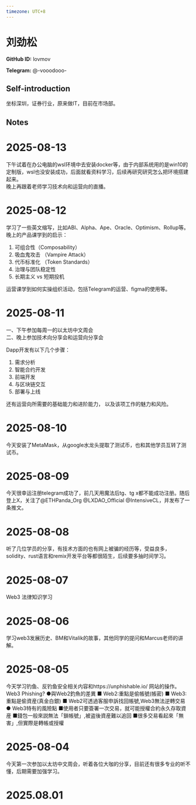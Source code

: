 ```yaml
---
timezone: UTC+8
---
```


# 刘劲松

**GitHub ID:** lovmov

**Telegram:** @-vooodooo-

## Self-introduction

坐标深圳，证券行业，原来做IT，目前在市场部。

## Notes

<!-- Content_START -->
# 2025-08-13

下午试着在办公电脑的wsl环境中去安装docker等，由于内部系统用的是win10的定制版，wsl也没安装成功，后面就看资料学习，后续再研究研究怎么把环境搭建起来。  
晚上再跟着老师学习技术向和运营向的直播。

# 2025-08-12

学习了一些英文缩写，比如ABI、Alpha、Ape、Oracle、Optimism、Rollup等。   
晚上的产品课学到的启示：
1. 可组合性（Composability）
2. 吸血鬼攻击 （Vampire Attack）
3. 代币标准化 （Token Standards）
4. 治理与团队稳定性
5. 长期主义 vs 短期投机

运营课学到如何实操组织活动，包括Telegram的运营、figma的使用等。

# 2025-08-11

一、下午参加每周一的以太坊中文周会   
二、晚上参加技术向分享会和运营向分享会 
   
Dapp开发有以下几个步骤：
1. 需求分析
2. 智能合约开发
3. 前端开发
4. 与区块链交互
5. 部署与上线
  
还有运营向所需要的基础能力和进阶能力，
以及该项工作的魅力和风险。

# 2025-08-10

今天安装了MetaMask，从google水龙头提取了测试币，也和其他学员互转了测试币。

# 2025-08-09

今天很幸运注册telegram成功了，前几天用魔法后tg、tg x都不能成功注册。随后登上X，关注了@ETHPanda_Org  @LXDAO_Official  @IntensiveCL，并发布了一条推文。

# 2025-08-08

听了几位学员的分享，有技术方面的也有网上被骗的经历等，受益良多，solidity、rust语言和remix开发平台等都很陌生，后续要多抽时间学习。

# 2025-08-07

Web3 法律知识学习

# 2025-08-06

学习web3发展历史、BM和Vitalik的故事，其他同学的提问和Marcus老师的讲解。

# 2025-08-05

今天学习钓鱼、反钓鱼安全相关内容和https://unphishable.io/ 网站的操作。
Web3 Phishing?
●與Web2釣魚的差異
         ■ Web2:重點是偷帳號(帳密)
         ■ Web3:重點是偷資産(真金白銀)
         ■ Web2可透過客服申訴找回帳號,Web3無法逆轉交易
● Web3特有的風險點
         ■使用者只要簽署一次交易，就可能授權合約永久存取資産
         ■錢包一般來説無法「鎖帳號」,被盗後資産難以追回
         ■很多交易看起來「無害」,但實際是轉帳或授權

# 2025-08-04

今天第一次参加以太坊中文周会，听着各位大咖的分享，目前还有很多专业的听不懂，后期需要加强学习。


# 2025.08.01


<!-- Content_END -->
